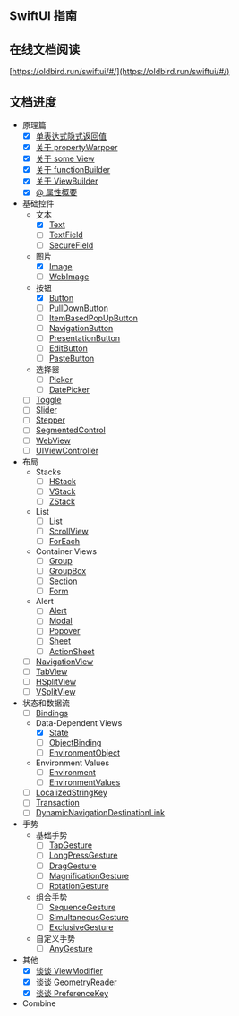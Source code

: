 ## SwiftUI 指南

## 在线文档阅读

[https://oldbird.run/swiftui/#/](https://oldbird.run/swiftui/#/)

## 文档进度

* 原理篇
    * [x] [单表达式隐式返回值](Principle01.md)
    * [x] [关于 propertyWarpper](Principle02.md)
    * [x] [关于 some View](Principle03.md)
    * [x] [关于 functionBuilder](Principle05.md)
    * [x] [关于 ViewBuilder](Principle04.md)
    * [x] [@ 属性概要](Principle06.md)

* 基础控件
    * 文本
        * [x] [Text](Text.md)
        * [ ] [TextField](TextField.md)
        * [ ] [SecureField](SecureField.md)
    * 图片
        * [x] [Image](Image.md)
        * [ ] [WebImage](WebImage.md)
    * 按钮
        * [x] [Button](Button.md)
        * [ ] [PullDownButton](PullDownButton.md)
        * [ ] [ItemBasedPopUpButton](ItemBasedPopUpButton.md)
        * [ ] [NavigationButton](NavigationButton.md)
        * [ ] [PresentationButton](PresentationButton.md)
        * [ ] [EditButton](EditButton.md)
        * [ ] [PasteButton](PasteButton.md)
    * 选择器
        * [ ] [Picker](Picker.md)
        * [ ] [DatePicker](DatePicker.md)
    * [ ] [Toggle](Toggle.md)
    * [ ] [Slider](Slider.md)
    * [ ] [Stepper](Stepper.md)
    * [ ] [SegmentedControl](SegmentedControl.md)
    * [ ] [WebView](WebView.md)
    * [ ] [UIViewController](UIViewController.md)

* 布局
    * Stacks
        * [ ] [HStack](HStack.md)
        * [ ] [VStack](VStack.md)
        * [ ] [ZStack](ZStack.md)
    
    * List
        * [ ] [List](List.md)
        * [ ] [ScrollView](ScrollView.md)
        * [ ] [ForEach](ForEach.md)
    
    * Container Views
        * [ ] [Group](Group.md)
        * [ ] [GroupBox](GroupBox.md)
        * [ ] [Section](Section.md)
        * [ ] [Form](Form.md)
        
    * Alert
        * [ ] [Alert](Alert.md)
        * [ ] [Modal](Modal.md)
        * [ ] [Popover](Popover.md)
        * [ ] [Sheet](Sheet.md)
        * [ ] [ActionSheet](ActionSheet.md)
    
    * [ ] [NavigationView](NavigationView.md)
    * [ ] [TabView](TabView.md)
    * [ ] [HSplitView](HSplitView.md)
    * [ ] [VSplitView](VSplitView.md)

* 状态和数据流
    * [ ] [Bindings](Bindings.md)
    * Data-Dependent Views
        * [x] [State](State.md)
        * [ ] [ObjectBinding](ObjectBinding.md)
        * [ ] [EnvironmentObject](EnvironmentObject.md)
    * Environment Values
        * [ ] [Environment](Environment.md)
        * [ ] [EnvironmentValues](EnvironmentValues.md)

    * [ ] [LocalizedStringKey](LocalizedStringKey.md)
    * [ ] [Transaction](Transaction.md)
    * [ ] [DynamicNavigationDestinationLink](DynamicNavigationDestinationLink.md)

* 手势
    * 基础手势
        * [ ] [TapGesture](TapGesture.md)
        * [ ] [LongPressGesture](LongPressGesture.md)
        * [ ] [DragGesture](DragGesture.md)
        * [ ] [MagnificationGesture](MagnificationGesture.md)
        * [ ] [RotationGesture](RotationGesture.md)
    * 组合手势
        * [ ] [SequenceGesture](SequenceGesture.md)
        * [ ] [SimultaneousGesture](SimultaneousGesture.md)
        * [ ] [ExclusiveGesture](ExclusiveGesture.md)
    * 自定义手势
        * [ ] [AnyGesture](AnyGesture.md)
* 其他
    * [x] [谈谈 ViewModifier](ViewModifier.md)
    * [x] [谈谈 GeometryReader](GeometryReader.md)
    * [x] [谈谈 PreferenceKey](PreferenceKey.md)
* Combine

